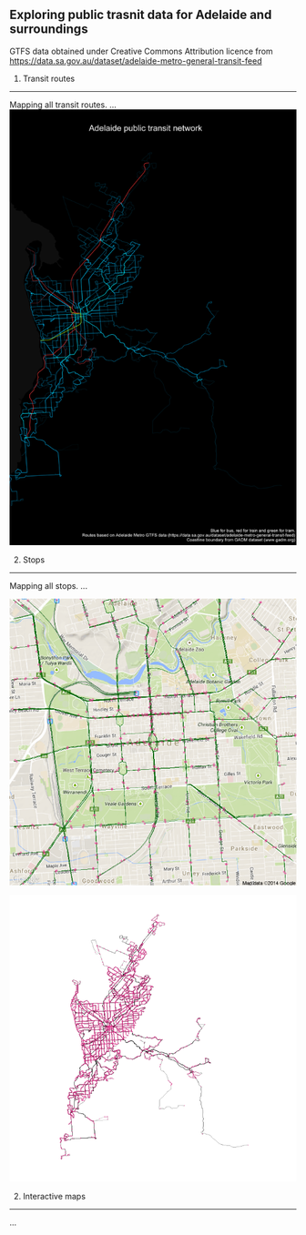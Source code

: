 Exploring public trasnit data for Adelaide and surroundings
---------

GTFS data obtained under Creative Commons Attribution licence from https://data.sa.gov.au/dataset/adelaide-metro-general-transit-feed 

1. Transit routes
----------
Mapping all transit routes.
... 
![Buses, trains and trams.](Plots/transitmap2.jpg)



2. Stops
----------
Mapping all stops.
...

![Transit routes and stops centered at CBD.](Plots/cbd.png)

![Transit routes and stops.](Plots/route.png)


2. Interactive maps
----------
...
